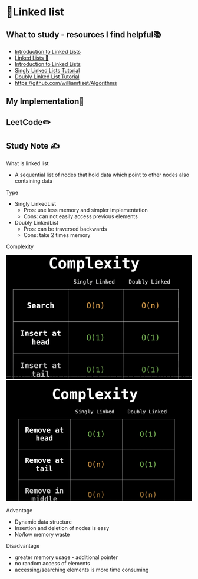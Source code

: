 # 🔢Linked list

## What to study - resources I find helpful📚

- [Introduction to Linked Lists](https://www.youtube.com/watch?v=WwfhLC16bis&list=PLBZBJbE_rGRV8D7XZ08LK6z-4zPoWzu5H&index=6)
- [Linked Lists 🔗](https://www.youtube.com/watch?v=N6dOwBde7-M&list=PLZPZq0r_RZON1eaqfafTnEexRzuHbfZX8&index=6)
- [Introduction to Linked Lists](https://www.youtube.com/watch?v=HDSszyCM7Tk&list=PL_c9BZzLwBRLpDEpYRFXKBN-2ZCsAx0ps&index=12)
- [Singly Linked Lists Tutorial](https://www.youtube.com/watch?v=HB7TcYklBHY&list=PLzMcBGfZo4-la-N5JkwKenICUdu93X_eC&index=5)
- [Doubly Linked List Tutorial](https://www.youtube.com/watch?v=3RzC2NrCO24&list=PLzMcBGfZo4-la-N5JkwKenICUdu93X_eC&index=7)
- https://github.com/williamfiset/Algorithms

## My Implementation🧰



## LeetCode✏️



## Study Note ✍️

What is linked list

- A sequential list of nodes that hold data which point to other nodes also containing data

Type

- Singly LinkedList
  - Pros: use less memory and simpler implementation
  - Cons: can not easily access previous elements
- Doubly LinkedList
  - Pros: can be traversed backwards
  - Cons: take 2 times memory

Complexity 

![complexity1](https://github.com/erinchocolate/teach-myself-cs/blob/master/Data%20Structure%26Algorithm/Images/linkedlist%20complexity1.png)
![complexity2](https://github.com/erinchocolate/teach-myself-cs/blob/master/Data%20Structure%26Algorithm/Images/linkedlist%20complexity2.png)


Advantage

- Dynamic data structure
- Insertion and deletion of nodes is easy
- No/low memory waste

Disadvantage

- greater memory usage - additional pointer
- no random access of elements
- accessing/searching elements is more time consuming
